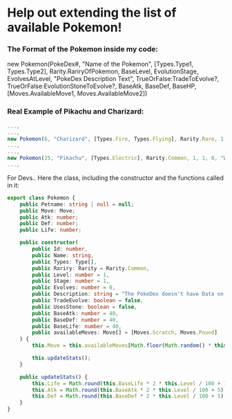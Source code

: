 # Help out extending the list of available Pokemon!

### The Format of the Pokemon inside my code:
new Pokemon(PokeDex#, "Name of the Pokemon", [Types.Type1, Types.Type2], Rarity.RariryOfPokemon, BaseLevel, EvolutionStage, EvolvesAtLevel, "PokeDex Description Text", TrueOrFalse:TradeToEvolve?, TrueOrFalse:EvolutionStoneToEvolve?, BaseAtk, BaseDef, BaseHP, [Moves.AvailableMove1, Moves.AvailableMove2])

### Real Example of Pikachu and Charizard:
``` typescript
...,
...,
new Pokemon(6, "Charizard", [Types.Fire, Types.Flying], Rarity.Rare, 1, 3, 0, "Spits fire that is hot enough to melt boulders. Known to cause forest fires unintentionally.", false, false, 84, 78, 78, [Moves.FlareBlitz, Moves.HeatWave, Moves.DragonClaw, Moves.ShadowClaw, Moves.AirSlash, Moves.Scratch, Moves.Growl ,Moves.Ember, Moves.Smokescreen, Moves.Ember, Moves.Smokescreen, Moves.DragonRage, Moves.ScaryFace, Moves.FireFang ,Moves.FlameBurst, Moves.WingAttack, Moves.Slash, Moves.Flamethrower, Moves.FireSpin, Moves.Inferno ,Moves.HeatWave, Moves.FlareBlitz, Moves.AirCutter, Moves.AncientPower, Moves.BeatUp, Moves.BellyDrum, Moves.Bite ,Moves.Counter, Moves.Crunch, Moves.DragonDance, Moves.DragonPulse, Moves.DragonRush, Moves.FlareBlitz ,Moves.FocusPunch, Moves.MetalClaw, Moves.Outrage,]),
...,
...,
new Pokemon(25, "Pikachu", [Types.Electric], Rarity.Common, 1, 1, 0, "When several of these Pokémon gather, their electricity could build and cause lightning storms.", false, true, 55, 40, 35, [ Moves.TailWhip, Moves.ThunderShock, Moves.Growl, Moves.PlayNice, Moves.QuickAttack, Moves.ThunderWave, Moves.ElectroBall, Moves.DoubleTeam, Moves.Nuzzle, Moves.Slam, Moves.Thunderbolt, Moves.Feint, Moves.Agility, Moves.Discharge, Moves.LightScreen, Moves.Thunder, Moves.Bestow, Moves.Bide, Moves.Charge, Moves.DisarmingVoice, Moves.DoubleSlap, Moves.Encore, Moves.Endure, Moves.FakeOut, Moves.Flail, Moves.LuckyChant, Moves.Present, Moves.Reversal, Moves.ThunderPunch, Moves.Tickle, Moves.Wish, Moves.VoltTackle ]),
...,
```



For Devs.. Here the class, including the constructor and the functions called in it:
```typescript
export class Pokemon {
    public Petname: string | null = null;
    public Move: Move;
    public Atk: number;
    public Def: number;
    public Life: number;

    public constructor(
        public Id: number,
        public Name: string,
        public Types: Type[],
        public Rariry: Rarity = Rarity.Common,
        public Level: number = 1,
        public Stage: number = 1,
        public Evolves: number = 0,
        public Description: string = "The PokeDex doesn't have Data on this strange unknown Pokemon... Have you maybe found a new type of Pokemon?",
        public TradeEvolve: boolean = false,
        public UsesStone: boolean = false,
        public BaseAtk: number = 40,
        public BaseDef: number = 40,
        public BaseLife: number = 40,
        public availableMoves: Move[] = [Moves.Scratch, Moves.Pound]
    ) {
        this.Move = this.availableMoves[Math.floor(Math.random() * this.availableMoves.length)];

        this.updateStats();
    }

    public updateStats() {
        this.Life = Math.round(this.BaseLife * 2 * this.Level / 100 + 10 + this.Level);
        this.Atk = Math.round(this.BaseAtk * 2 * this.Level / 100 + 5);
        this.Def = Math.round(this.BaseDef * 2 * this.Level / 100 + 5);
    }
}
```